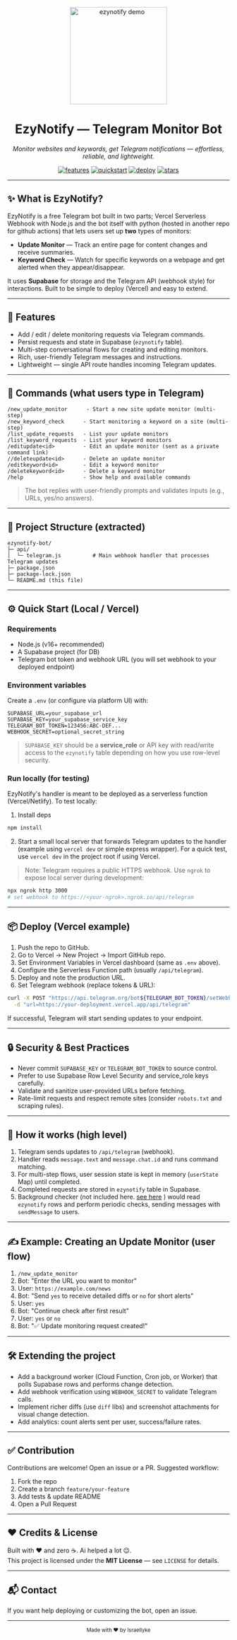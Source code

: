 
<!-- PROJECT LOGO -->
<p align="center">
  <a href="https://github.com/IsraelIyke/ezynotify-bot">
    <img src="assets/ezynotify_demo.gif" alt="ezynotify demo" width="220"/>
  </a>
  <h1 align="center">EzyNotify — Telegram Monitor Bot</h1>
  <p align="center">
    <em>Monitor websites and keywords, get Telegram notifications — effortless, reliable, and lightweight.</em>
  </p>
</p>

<p align="center">
  <a href="#features"><img alt="features" src="https://img.shields.io/badge/feature-monitoring-green.svg"/></a>
  <a href="#quick-start"><img alt="quickstart" src="https://img.shields.io/badge/quick-start-setup-blue.svg"/></a>
  <a href="#deployment"><img alt="deploy" src="https://img.shields.io/badge/deploy-vercel%20%7C%20railway-orange.svg"/></a>
  <a href="https://github.com/IsraelIyke/ezynotify-bot/stargazers"><img alt="stars" src="https://img.shields.io/github/stars/IsraelIyke/ezynotify-bot.svg?style=social&label=Star"/></a>
</p>

---

## ✨ What is EzyNotify?

EzyNotify is a free Telegram bot built in two parts; Vercel Serverless Webhook with Node.js and the bot itself with python (hosted in another repo for github actions) that lets users set up **two** types of monitors:

- **Update Monitor** — Track an entire page for content changes and receive summaries.
- **Keyword Check** — Watch for specific keywords on a webpage and get alerted when they appear/disappear.

It uses **Supabase** for storage and the Telegram API (webhook style) for interactions. Built to be simple to deploy (Vercel) and easy to extend.

---

## 🚀 Features

- Add / edit / delete monitoring requests via Telegram commands.
- Persist requests and state in Supabase (`ezynotify` table).
- Multi-step conversational flows for creating and editing monitors.
- Rich, user-friendly Telegram messages and instructions.
- Lightweight — single API route handles incoming Telegram updates.

---

## 🧭 Commands (what users type in Telegram)

```
/new_update_monitor      - Start a new site update monitor (multi-step)
/new_keyword_check      - Start monitoring a keyword on a site (multi-step)
/list_update_requests   - List your update monitors
/list_keyword_requests  - List your keyword monitors
/editupdate<id>         - Edit an update monitor (sent as a private command link)
//deleteupdate<id>      - Delete an update monitor
/editkeyword<id>        - Edit a keyword monitor
/deletekeyword<id>      - Delete a keyword monitor
/help                   - Show help and available commands
```

> The bot replies with user-friendly prompts and validates inputs (e.g., URLs, yes/no answers).

---

## 📁 Project Structure (extracted)

```
ezynotify-bot/
├─ api/
│  └─ telegram.js          # Main webhook handler that processes Telegram updates
├─ package.json
├─ package-lock.json
└─ README.md (this file)
```

---

## ⚙️ Quick Start (Local / Vercel)

### Requirements
- Node.js (v16+ recommended)
- A Supabase project (for DB)
- Telegram bot token and webhook URL (you will set webhook to your deployed endpoint)

### Environment variables

Create a `.env` (or configure via platform UI) with:

```
SUPABASE_URL=your_supabase_url
SUPABASE_KEY=your_supabase_service_key
TELEGRAM_BOT_TOKEN=123456:ABC-DEF...
WEBHOOK_SECRET=optional_secret_string
```

> `SUPABASE_KEY` should be a **service_role** or API key with read/write access to the `ezynotify` table depending on how you use row-level security.

### Run locally (for testing)
EzyNotify's handler is meant to be deployed as a serverless function (Vercel/Netlify). To test locally:

1. Install deps
```bash
npm install
```

2. Start a small local server that forwards Telegram updates to the handler (example using `vercel dev` or simple express wrapper). For a quick test, use `vercel dev` in the project root if using Vercel.

> Note: Telegram requires a public HTTPS webhook. Use `ngrok` to expose local server during development:
```bash
npx ngrok http 3000
# set webhook to https://<your-ngrok>.ngrok.io/api/telegram
```

---

## 📦 Deploy (Vercel example)

1. Push the repo to GitHub.
2. Go to Vercel → New Project → Import GitHub repo.
3. Set Environment Variables in Vercel dashboard (same as `.env` above).
4. Configure the Serverless Function path (usually `/api/telegram`).
5. Deploy and note the production URL.
6. Set Telegram webhook (replace tokens & URL):

```bash
curl -X POST "https://api.telegram.org/bot${TELEGRAM_BOT_TOKEN}/setWebhook" \
  -d "url=https://your-deployment.vercel.app/api/telegram"
```

If successful, Telegram will start sending updates to your endpoint.

---

## 🔒 Security & Best Practices

- Never commit `SUPABASE_KEY` or `TELEGRAM_BOT_TOKEN` to source control.
- Prefer to use Supabase Row Level Security and service_role keys carefully.
- Validate and sanitize user-provided URLs before fetching.
- Rate-limit requests and respect remote sites (consider `robots.txt` and scraping rules).

---

## 🧩 How it works (high level)

1. Telegram sends updates to `/api/telegram` (webhook).
2. Handler reads `message.text` and `message.chat.id` and runs command matching.
3. For multi-step flows, user session state is kept in memory (`userState` Map) until completed.
4. Completed requests are stored in `ezynotify` table in Supabase.
5. Background checker (not included here. [see here](https://github.com/IsraelIyke/ezynotifyv2) ) would read `ezynotify` rows and perform periodic checks, sending messages with `sendMessage` to users.

---

## ✍️ Example: Creating an Update Monitor (user flow)

1. `/new_update_monitor`
2. Bot: "Enter the URL you want to monitor"
3. User: `https://example.com/news`
4. Bot: "Send `yes` to receive detailed diffs or `no` for short alerts"
5. User: `yes`
6. Bot: "Continue check after first result"
7. User: `yes` or `no`
8. Bot: "✅ Update monitoring request created!"

---

## 🛠️ Extending the project

- Add a background worker (Cloud Function, Cron job, or Worker) that polls Supabase rows and performs change detection.
- Add webhook verification using `WEBHOOK_SECRET` to validate Telegram calls.
- Implement richer diffs (use `diff` libs) and screenshot attachments for visual change detection.
- Add analytics: count alerts sent per user, success/failure rates.

---

## ✅ Contribution

Contributions are welcome! Open an issue or a PR. Suggested workflow:

1. Fork the repo
2. Create a branch `feature/your-feature`
3. Add tests & update README
4. Open a Pull Request

---

## ❤️ Credits & License

Built with ❤️ and zero ☕. Ai helped a lot 😉.  
This project is licensed under the **MIT License** — see `LICENSE` for details.

---

## 📬 Contact

If you want help deploying or customizing the bot, open an issue.

---

<p align="center">
  <sub>Made with ❤️ by IsraelIyke</sub>
</p>
